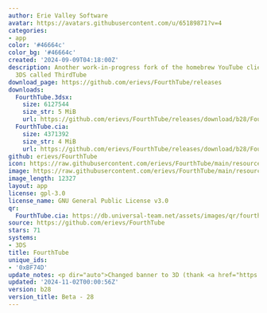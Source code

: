 ```yaml
---
author: Erie Valley Software
avatar: https://avatars.githubusercontent.com/u/65189871?v=4
categories:
- app
color: '#46664c'
color_bg: '#46664c'
created: '2024-09-09T04:18:00Z'
description: Another work-in-progress fork of the homebrew YouTube client for the
  3DS called ThirdTube
download_page: https://github.com/erievs/FourthTube/releases
downloads:
  FourthTube.3dsx:
    size: 6127544
    size_str: 5 MiB
    url: https://github.com/erievs/FourthTube/releases/download/b28/FourthTube.3dsx
  FourthTube.cia:
    size: 4371392
    size_str: 4 MiB
    url: https://github.com/erievs/FourthTube/releases/download/b28/FourthTube.cia
github: erievs/FourthTube
icon: https://raw.githubusercontent.com/erievs/FourthTube/main/resource/icon.png
image: https://raw.githubusercontent.com/erievs/FourthTube/main/resource/banner.png
image_length: 12327
layout: app
license: gpl-3.0
license_name: GNU General Public License v3.0
qr:
  FourthTube.cia: https://db.universal-team.net/assets/images/qr/fourthtube-cia.png
source: https://github.com/erievs/FourthTube
stars: 71
systems:
- 3DS
title: FourthTube
unique_ids:
- '0xBF74D'
update_notes: <p dir="auto">Changed banner to 3D (thank <a href="https://github.com/2b-zipper">2b-zipper</a>!)</p>
updated: '2024-11-02T00:00:56Z'
version: b28
version_title: Beta - 28
---
```

